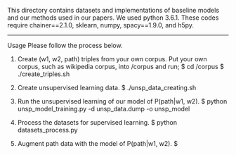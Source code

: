 This directory contains datasets and implementations of baseline models and our methods used in our papers.
We used python 3.6.1.
These codes require chainer==2.1.0, sklearn, numpy,  spacy==1.9.0, and h5py.

--------------------------------------------------------------------------------------------------------------------
Usage
Please follow the process below.

1. Create (w1, w2, path) triples from your own corpus.
Put your own corpus, such as wikipedia corpus, into /corpus and run;
	$ cd /corpus
	$ ./create_triples.sh <your corpus>

2. Create unsupervised learning data.
	$ ./unsp_data_creating.sh
	
3. Run the unsupervised learning of our model of P(path|w1, w2).
	$ python unsp_model_training.py -d unsp_data.dump -o unsp_model

4. Process the datasets for supervised learning.
	$ python datasets_process.py
	
5. Augment path data with the model of P(path|w1, w2).
	$ 



